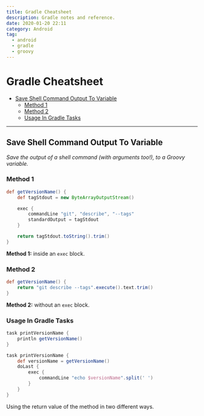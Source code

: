```yaml
---
title: Gradle Cheatsheet
description: Gradle notes and reference.
date: 2020-01-20 22:11
category: Android
tag:
  - android
  - gradle
  - groovy
---
```


# Gradle Cheatsheet

- [Save Shell Command Output To Variable](#save-shell-command-output-to-variable)
  - [Method 1](#method-1)
  - [Method 2](#method-2)
  - [Usage In Gradle Tasks](#usage-in-gradle-tasks)

- - -

## Save Shell Command Output To Variable

_Save the output of a shell command (with arguments too!), to a Groovy variable._

### Method 1

```groovy
def getVersionName() {
    def tagStdout = new ByteArrayOutputStream()

    exec {
        commandLine "git", "describe", "--tags"
        standardOutput = tagStdout
    }

    return tagStdout.toString().trim()
}
```

**Method 1:** inside an `exec` block.

### Method 2

```groovy
def getVersionName() {
    return "git describe --tags".execute().text.trim()
}
```

**Method 2:** without an `exec` block.

### Usage In Gradle Tasks

```gradle
task printVersionName {
    println getVersionName()
}
```

```gradle
task printVersionName {
    def versionName = getVersionName()
    doLast {
        exec {
            commandLine "echo $versionName".split(' ')
        }
    }
}
```

Using the return value of the method in two different ways.
